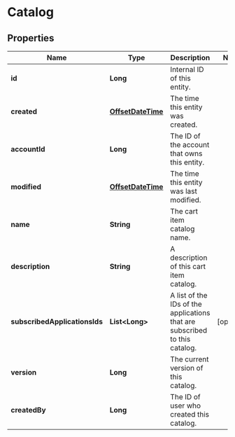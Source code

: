 

# Catalog

## Properties

Name | Type | Description | Notes
------------ | ------------- | ------------- | -------------
**id** | **Long** | Internal ID of this entity. | 
**created** | [**OffsetDateTime**](OffsetDateTime.md) | The time this entity was created. | 
**accountId** | **Long** | The ID of the account that owns this entity. | 
**modified** | [**OffsetDateTime**](OffsetDateTime.md) | The time this entity was last modified. | 
**name** | **String** | The cart item catalog name. | 
**description** | **String** | A description of this cart item catalog. | 
**subscribedApplicationsIds** | **List&lt;Long&gt;** | A list of the IDs of the applications that are subscribed to this catalog. |  [optional]
**version** | **Long** | The current version of this catalog. | 
**createdBy** | **Long** | The ID of user who created this catalog. | 



